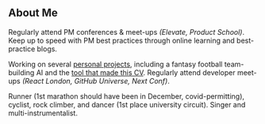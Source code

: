 ## About Me

Regularly attend PM conferences & meet-ups _(Elevate, Product School)_. Keep up to speed with PM best practices through online learning and best-practice blogs.

Working on several [personal projects](https://github.com/mcclowes?tab=repositories), including a fantasy football team-building AI and the [tool that made this CV](https://github.com/mcclowes/cv-maker). Regularly attend developer meet-ups _(React London, GitHub Universe, Next Conf)_.

Runner (1st marathon should have been in December, covid-permitting), cyclist, rock climber, and dancer (1st place university circuit). Singer and multi-instrumentalist.